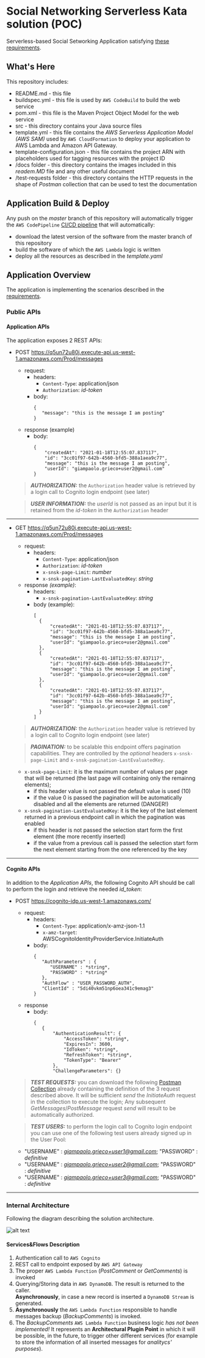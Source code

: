 # Social Networking Serverless Kata solution (POC) #

Serverless-based Social Setworking Application satisfying [these requirements](https://github.com/petecocoon/Social-Networking-Serverless-Kata).

## What's Here ##

This repository includes:

* README.md - this file
* buildspec.yml - this file is used by ```AWS CodeBuild``` to build the web
  service
* pom.xml - this file is the Maven Project Object Model for the web service
* src - this directory contains your Java source files
* template.yml - this file contains the *AWS Serverless Application Model (AWS SAM)* used
  by ```AWS CloudFormation``` to deploy your application to AWS Lambda and Amazon API
  Gateway.
* template-configuration.json - this file contains the project ARN with placeholders used for tagging resources with the project ID
* /docs folder - this directory contains the images included in this *readem.MD* file and any other useful document
* /test-requests folder - this directory contains the HTTP requests in the shape of *Postman* collection that can be used to test the documentation

## Application Build & Deploy ##

Any push on the *master* branch of this repository will automatically trigger the ```AWS CodePipeline``` [CI/CD pipeline](https://github.com/Hiskrtapps/Social-Networking-Serverless-Kata/blob/master/docs/pipeline.PNG?raw=true) that will automatically:
 * download the latest version of the software from the master branch of this repository
 * build the software of which the ```AWS Lambda``` logic is written
 * deploy all the resources as described in the *template.yaml*


## Application Overview ## 

The application is implementing the scenarios described in the [requirements](https://github.com/petecocoon/Social-Networking-Serverless-Kata).

### Public APIs ###

#### Application APIs ####
The application exposes 2 REST APIs:
 * POST https://q5un72u80j.execute-api.us-west-1.amazonaws.com/Prod/messages
     * request:
         * headers:
           * ```Content-Type```: application/json
           * ```Authorization```: *id-token*
         * body:
            ```
            {
               "message": "this is the message I am posting" 
            }
            ```
     * response (example)
         * body:
           ```
           {
               "createdAt": "2021-01-18T12:55:07.837117",
               "id": "3cc01f97-642b-4560-bfd5-388a1aea9c77",
               "message": "this is the message I am posting",
               "userId": "giampaolo.grieco+user2@gmail.com"
           }
           ```
     > **_AUTHORIZATION:_** the ```Authorization``` header value is retrieved by a login call to Cognito login endpoint (see later)
     
     > **_USER INFORMATION:_** the *userId* is not passed as an input but it is retained from the *id-token* in the ```Authorization``` header
----
 * GET https://q5un72u80j.execute-api.us-west-1.amazonaws.com/Prod/messages
     * request:
         * headers:
             * ```Content-Type```: application/json
             * ```Authorization```: *id-token*
             * ```x-snsk-page-Limit```: *number*
             * ```x-snsk-pagination-LastEvaluatedKey```: *string*
     * response *(example)*:
         * headers:
             * ```x-snsk-pagination-LastEvaluatedKey```: *string*
         * body (example):
             ```
             [
               {
                   "createdAt": "2021-01-18T12:55:07.837117",
                   "id": "3cc01f97-642b-4560-bfd5-388a1aea9c77",
                   "message": "this is the message I am posting",
                   "userId": "giampaolo.grieco+user2@gmail.com"
               },
               {
                   "createdAt": "2021-01-18T12:55:07.837117",
                   "id": "3cc01f97-642b-4560-bfd5-388a1aea9c77",
                   "message": "this is the message I am posting",
                   "userId": "giampaolo.grieco+user2@gmail.com"
               },
               {
                   "createdAt": "2021-01-18T12:55:07.837117",
                   "id": "3cc01f97-642b-4560-bfd5-388a1aea9c77",
                   "message": "this is the message I am posting",
                   "userId": "giampaolo.grieco+user2@gmail.com"
               }
             ]
             ```
     > **_AUTHORIZATION:_** the ```Authorization``` header value is retrieved by a login call to Cognito login endpoint (see later)
     
     > **_PAGINATION:_** to be scalable this endpoint offers pagination capabilities. They are controlled by the *optional* headers ```x-snsk-page-Limit``` and ```x-snsk-pagination-LastEvaluatedKey```.
     * ```x-snsk-page-Limit```: it is the maximum number of values per page that will be returned (the last page will containing only the remainng elements);
       * if this header value is not passed the default value is used (10)
       * if the value 0 is passed the pagination will be automatically disabled and all the elements are returned (DANGER!)
     * ```x-snsk-pagination-LastEvaluatedKey```: it is the key of the last element returned in a previous endpoint call in which the pagination was enabled
       * if this header is not passed the selection start form the first element (the more recently inserted)
       * if the value from a previous call is passed the selection start form the next element starting from the one referenced by the key
----
#### Cognito APIs ####
In addition to the *Application APIs*, the following Cognito API should be call to perform the login and retrieve the needed *id_token*:
 * POST https://cognito-idp.us-west-1.amazonaws.com/
     * request:
         * headers:
           * ```Content-Type```: application/x-amz-json-1.1
           * ```x-amz-target```: AWSCognitoIdentityProviderService.InitiateAuth
         * body:
            ```
            {
               "AuthParameters" : {
                  "USERNAME" : *string*,
                  "PASSWORD" : *string*
               },
               "AuthFlow" : "USER_PASSWORD_AUTH",
               "ClientId" : "5di40vkm51np6oea341c9emag3"
            }
            ```
     * response
         * body:
           ```
           {
              {
                  "AuthenticationResult": {
                      "AccessToken": *string*,
                      "ExpiresIn": 3600,
                      "IdToken": *string*,
                      "RefreshToken": *string*,
                      "TokenType": "Bearer"
                  },
                  "ChallengeParameters": {}
           ```
     > **_TEST REQUESTS:_** you can download the following [Postman Collection](https://raw.githubusercontent.com/Hiskrtapps/Social-Networking-Serverless-Kata/master/test-requests/SNSK.postman_collection.json) already containing the definition of the 3 request described above. It will be sufficient *send* the *InitiateAuth* request in the collection to execute the login; Any subsequent *GetMessages*/*PostMessage* request *send* will result to be automatically authorized.
     
     > **_TEST USERS:_** to perform the login call to Cognito login endpoint you can use one of the following test users already signed up in the User Pool:
     * "USERNAME" : *giampaolo.grieco+user1@gmail.com*; "PASSWORD" : *definitive*
     * "USERNAME" : *giampaolo.grieco+user2@gmail.com*; "PASSWORD" : *definitive*
     * "USERNAME" : *giampaolo.grieco+user3@gmail.com*; "PASSWORD" : *definitive*

----

### Internal Architecture ###
Following the diagram describing the solution architecture.  

![alt text](https://github.com/Hiskrtapps/Social-Networking-Serverless-Kata/blob/master/docs/SNSK%20Cloud%20Architecture.jpg?raw=true)

#### Services&Flows Description ####
1. Authentication call to ```AWS Cognito```
2. REST call to endpoint exposed by ```AWS API Gateway```
3. The proper ```AWS Lambda Function``` (*PostComment* or *GetComments*) is invoked
4. Querying/Storing data in ```AWS DynamoDB```. The result is returned to the caller.  
   **Asynchronously**, in case a new record is inserted a ```DynamoDB Stream``` is generated.
5. **Asynchronously** the ```AWS Lambda Function``` responsible to handle messages backup (*BackupComments*) is invoked.
6. The *BackupComments* ```AWS Lambda Function``` business logic *has not been implemented!* It represents an **Architectural Plugin Point** in which it will be possible, in the future, to trigger other different services (for example to store the information of all inserted messages for _analitycs' purposes_).
